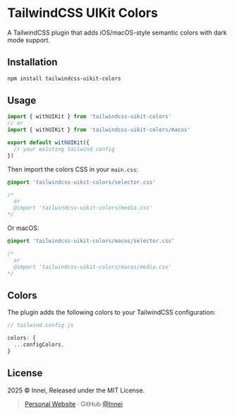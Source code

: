 # TailwindCSS UIKit Colors

A TailwindCSS plugin that adds iOS/macOS-style semantic colors with dark mode support.

## Installation

```bash
npm install tailwindcss-uikit-colors
```

## Usage

```ts
import { withUIKit } from 'tailwindcss-uikit-colors'
// or
import { withUIKit } from 'tailwindcss-uikit-colors/macos'

export default withUIKit({
  // your existing tailwind config
})
```

Then import the colors CSS in your `main.css`:

```css
@import 'tailwindcss-uikit-colors/selector.css'

/*
  or
  @import 'tailwindcss-uikit-colors/media.css'
*/
```

Or macOS:

```css
@import 'tailwindcss-uikit-colors/macos/selector.css'

/*
  or
  @import 'tailwindcss-uikit-colors/macos/media.css'
*/
```

## Colors

The plugin adds the following colors to your TailwindCSS configuration:

```ts
// tailwind.config.js

colors: {
  ...configColors,
}
```

## License

2025 © Innei, Released under the MIT License.

> [Personal Website](https://innei.in/) · GitHub [@Innei](https://github.com/innei/)